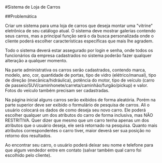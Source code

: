 #Sistema de Loja de Carros

##Problemática

Criar um sistema para uma loja de carros que deseja montar uma "vitrine" eletrônica de seu catálogo atual. O sistema deve mostrar galerias contendo seus carros, mas a principal função será o da busca personalizada onde o cliente poderá escolher características específicas que mais lhe agradem.

Todo o sistema deverá estar assegurado por login e senha, onde todos os funcionários da empresa cadastrados no sistema poderão fazer qualquer alteração a qualquer momento.

Na parte administrativa os carros serão cadastrados, contendo marca, modelo, ano, cor, quantidade de portas, tipo de vidro (elétrico/manual), tipo de direção (mecânica/hidráulica), potência do motor, tipo de veículo (carro de passeio/SUV/caminhonete/carreta/caminhão/furgão/pickup) e valor. Fotos do veículo também precisam ser cadastradas.

Na página inicial alguns carros serão exibidos de forma aleatória. Porém na parte superior deve ser exibido o formulário de pesquisa de carros. Ali o usuário colocará os dados de como deseja seu novo carro. Ele poderá escolher qualquer um dos atributos do carro de forma inclusiva, mas NÃO RESTRITIVA. Quer dizer que mesmo que um carro tenha apenas um dos atributos que o usuário deseja, ele será retornado na pesquisa. Quanto mais atributos correspondentes o carro tiver, maior deverá ser sua posição no retorno dos resultados.

Ao encontrar seu carro, o usuário poderá deixar seu nome e telefone para que algum vendedor entre em contato (salvar também qual carro foi escolhido pelo cliente).